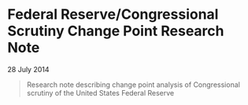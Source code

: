 Federal Reserve/Congressional Scrutiny Change Point Research Note
==================

28 July 2014

> Research note describing change point analysis of Congressional scrutiny of
the United States Federal Reserve
